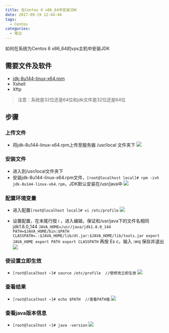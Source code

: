 ```yaml
---
title: 在Centos 6 x86_64中安装JDK
date: 2017-09-19 12:44:44
tags:
  - Centos
categories: 
  - 笔记
---
```

如何在系统为Centos 6 x86_64的vps主机中安装JDK

<!-- more -->

## 需要文件及软件
* [jdk-8u144-linux-x64.rpm](http://www.oracle.com/technetwork/java/javase/downloads/jdk8-downloads-2133151.html "jdk-8u144-linux-x64.rpm")
* Xshell
* Xftp

>注意：系统是32位还是64位和jdk文件是32位还是64位

## 步骤

### 上传文件

* 将jdk-8u144-linux-x64.rpm上传至服务器 /usr/local 文件夹下
![](https://i.imgur.com/IcEgfbB.png)

### 安装文件

* 进入到/usr/local文件夹下
* 安装jdk-8u144-linux-x64.rpm文件，`[root@localhost local]# rpm -ivh jdk-8u144-linux-x64.rpm`，JDK默认安装在/usr/java中
![](https://i.imgur.com/RYxj460.jpg)

### 配置环境变量

* 进入配置`[root@localhost local]# vi /etc/profile`
![](https://i.imgur.com/1cI3Dz4.png)

* 设置配置，在末尾行按 i ，进入编辑，保证和/usr/java下的文件名相同jdk1.8.0_144
`JAVA_HOME=/usr/java/jdk1.8.0_144
PATH=$JAVA_HOME/bin:$PATH
CLASSPATH=.:$JAVA_HOME/lib/dt.jar:$JAVA_HOME/lib/tools.jar
export JAVA_HOME
export PATH
export CLASSPATH`
再按 Es c，输入 :wq 保存并退出
![](https://i.imgur.com/zZDzQC2.jpg)

### 使设置立即生效

* `[root@localhost ~]# source /etc/profile  //使修改立即生效`
![](https://i.imgur.com/qmFHO1U.png)

### 查看结果

* `[root@localhost ~]# echo $PATH  //查看PATH值`
![](https://i.imgur.com/dW7bcZf.png)

### 查看java版本信息

* `[root@localhost ~]# java -version`
![](https://i.imgur.com/Azsh2bv.png)


